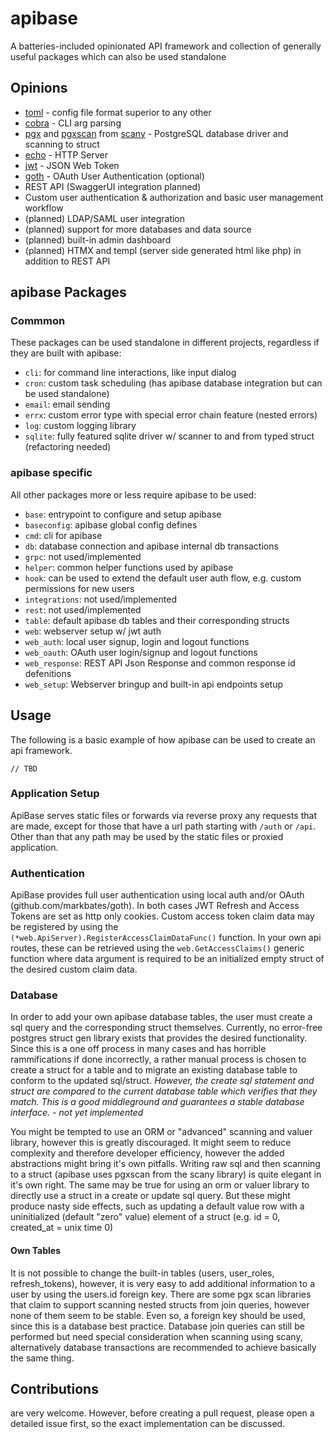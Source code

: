 # apibase
A batteries-included opinionated API framework and collection of generally useful packages which can also be used standalone


## Opinions
- [toml](https://github.com/BurntSushi/toml) - config file format superior to any other
- [cobra](https://github.com/spf13/cobra) - CLI arg parsing
- [pgx](https://github.com/jackc/pgx) and [pgxscan](https://pkg.go.dev/github.com/georgysavva/scany/v2/pgxscan) from [scany](https://github.com/georgysavva/scany/) - PostgreSQL database driver and scanning to struct
- [echo](https://github.com/labstack/echo) - HTTP Server
- [jwt](https://github.com/golang-jwt/jwt/) - JSON Web Token
- [goth](https://github.com/markbates/goth) - OAuth User Authentication (optional)
- REST API (SwaggerUI integration planned)
- Custom user authentication & authorization and basic user management workflow
- (planned) LDAP/SAML user integration
- (planned) support for more databases and data source
- (planned) built-in admin dashboard
- (planned) HTMX and templ (server side generated html like php) in addition to REST API


## apibase Packages
### Commmon
These packages can be used standalone in different projects, regardless if they are built with apibase:
- `cli`: for command line interactions, like input dialog
- `cron`: custom task scheduling (has apibase database integration but can be used standalone)
- `email`: email sending
- `errx`: custom error type with special error chain feature (nested errors)
- `log`: custom logging library
- `sqlite`: fully featured sqlite driver w/ scanner to and from typed struct (refactoring needed)
### apibase specific
All other packages more or less require apibase to be used:
- `base`: entrypoint to configure and setup apibase
- `baseconfig`: apibase global config defines
- `cmd`: cli for apibase
- `db`: database connection and apibase internal db transactions
- `grpc`: not used/implemented
- `helper`: common helper functions used by apibase
- `hook`: can be used to extend the default user auth flow, e.g. custom permissions for new users
- `integrations`: not used/implemented
- `rest`: not used/implemented
- `table`: default apibase db tables and their corresponding structs
- `web`: webserver setup w/ jwt auth
- `web_auth`: local user signup, login and logout functions
- `web_oauth`: OAuth user login/signup and logout functions
- `web_response`: REST API Json Response and common response id defenitions
- `web_setup`: Webserver bringup and built-in api endpoints setup


## Usage
The following is a basic example of how apibase can be used to create an api framework.
```
// TBD
```

### Application Setup
ApiBase serves static files or forwards via reverse proxy any requests that are made, except for those that have a url path starting with `/auth` or `/api`. Other than that any path may be used by the static files or proxied application.

### Authentication
ApiBase provides full user authentication using local auth and/or OAuth (github.com/markbates/goth). In both cases JWT Refresh and Access Tokens are set as http only cookies. Custom access token claim data may be registered by using the `(*web.ApiServer).RegisterAccessClaimDataFunc()` function. In your own api routes, these can be retrieved using the `web.GetAccessClaims()` generic function where data argument is required to be an initialized empty struct of the desired custom claim data.

### Database
In order to add your own apibase database tables, the user must create a sql query and the corresponding struct themselves. Currently, no error-free postgres struct gen library exists that provides the desired functionality. Since this is a one off process in many cases and has horrible rammifications if done incorrectly, a rather manual process is chosen to create a struct for a table and to migrate an existing database table to conform to the updated sql/struct. _However, the create sql statement and struct are compared to the current database table which verifies that they match. This is a good middleground and guarantees a stable database interface. - not yet implemented_

You might be tempted to use an ORM or "advanced" scanning and valuer library, however this is greatly discouraged. It might seem to reduce complexity and therefore developer efficiency, however the added abstractions might bring it's own pitfalls. Writing raw sql and then scanning to a struct (apibase uses pgxscan from the scany library) is quite elegant in it's own right. The same may be true for using an orm or valuer library to directly use a struct in a create or update sql query. But these might produce nasty side effects, such as updating a default value row with a uninitialized (default "zero" value) element of a struct (e.g. id = 0, created_at = unix time 0)

#### Own Tables
It is not possible to change the built-in tables (users, user_roles, refresh_tokens), however, it is very easy to add additional information to a user by using the users.id foreign key. There are some pgx scan libraries that claim to support scanning nested structs from join queries, however none of them seem to be stable. Even so, a foreign key should be used, since this is a database best practice. Database join queries can still be performed but need special consideration when scanning using scany, alternatively database transactions are recommended to achieve basically the same thing.

## Contributions
are very welcome. However, before creating a pull request, please open a detailed issue first, so the exact implementation can be discussed.